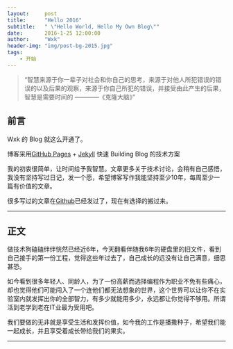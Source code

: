 ```yaml
---
layout:     post
title:      "Hello 2016"
subtitle:   " \"Hello World, Hello My Own Blog\""
date:       2016-1-25 12:00:00
author:     "Wxk"
header-img: "img/post-bg-2015.jpg"
tags:
    - 开始
---
```


> “智慧来源于你一辈子对社会和你自己的思考，来源于对他人所犯错误的错误的以及后果的观察，来源于你自己所犯的错误，并接受由此产生的后果，智慧是需要时间的 ————《克隆大脑》”


## 前言

Wxk 的 Blog 就这么开通了。

博客采用[GitHub Pages](https://pages.github.com/) + [Jekyll](http://jekyllrb.com/) 快速 Building Blog 的技术方案

我的初衷很简单，让时间给予我智慧。文章更多关于技术讨论，会稍有自己感悟，我没有坚持写过日记，发一个愿，希望博客写作我能坚持至少10年，每周至少一篇有价值的文章。

很多写过的文章在[Github](github.com/zippowxk)已经发过了，现在有选择的搬过来。




---

## 正文

做技术狗磕磕绊绊恍然已经近6年，今天翻看伴随我6年的硬盘里的旧文件，看到自己接手的第一份工程，觉得这些年过去了，自己成长的远没有让自己满意，细思甚恐。

如今看到很多年轻人、同龄人，为了一份高薪而选择编程作为职业不免有些痛心，却也觉得他们可能闯入了一个连他们都无法想象的世界，这个世界可以让你不在实验室内就发挥出你的全部智力，有多少就能用多少，永远都让你觉得不够用。所谓活到老学到老在IT业最为受用吧。

我们要做的无非就是享受生活和发挥价值，如今我的工作是播撒种子，希望我们能一起成长，并且享受着成长带给我们的果实。

---





